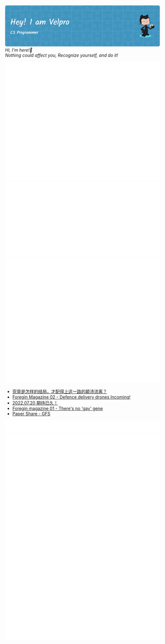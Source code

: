 ![Header](./github-header-image.png)
_Hi, I'm here!👋_
<br>
_Nothing could affect you, Recognize yourself, and do it!_



![Metrics](/github-metrics.svg)
![Metrics](/metrics.plugin.languages.details.svg)
![Metrics](/metrics.plugin.languages.recent.svg)
![Metrics](/metrics.plugin.stars.svg)
![Metrics](/metrics.plugin.topics.svg)




- [究竟是怎样的结局，才配得上这一路的颠沛流离？](https://liangye-xo.xyz/?p=863)
- [Foregin Magazine 02 - Defence delivery drones Incoming!](https://liangye-xo.xyz/?p=830)
- [2022.07.20 期待已久！](https://liangye-xo.xyz/?p=826)
- [Foregin magazine 01 - There&#39;s no &#39;gay&#39; gene](https://liangye-xo.xyz/?p=800)
- [Paper Share - GFS](https://liangye-xo.xyz/?p=774)


![Metrics](/metrics.plugin.achievements.svg)
![Metrics](/metrics.plugin.anilist.characters.svg)
![Metrics](/metrics.plugin.anilist.svg)
